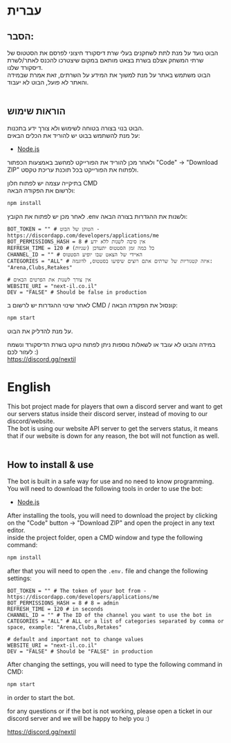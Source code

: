 # עברית

## הסבר:

הבוט נועד על מנת לתת לשחקנים בעלי שרת דיסקורד חיצוני לפרסם את הסטטוס של שרתי המשחק אצלם בשרת בצאט מותאם במקום שיצטרכו להכנס לאתר/לשרת דיסקורד שלנו.<br />
הבוט משתמש באתר על מנת למשוך את המידע על השרתים, זאת אמרת שבמידה והאתר לא פועל, הבוט לא יעבוד.<br /><br />

## הוראות שימוש

הבוט בנוי בצורה בטוחה לשימוש ולא צורך ידע בתכנות.<br />
על מנת להשתמש בבוט יש להוריד את הכלים הבאים:

-   [Node.js](https://nodejs.org/en/)<br />

ולאחר מכן להוריד את הפורייקט למחשב באמצעות הכפתור "Code" -> "Download ZIP" ולפתוח את הפורייקט בכל תוכנת עריכת טקסט.<br />

בתיקייה עצמה יש לפתוח חלון CMD<br />
ולרשום את הפקודה הבאה:

```cmd
npm install
```

לאחר מכן יש לפתוח את הקובץ .env ולשנות את ההגדרות בצורה הבאה:

```env
BOT_TOKEN = "" # הטוקן של הבוט - https://discordapp.com/developers/applications/me
BOT_PERMISSIONS_HASH = 8 # אין סיבה לשנות ללא ידע
REFRESH_TIME = 120 # כל כמה זמן הסטטוס יתעדכן (שניות)
CHANNEL_ID = "" # האיידי של הצאט שבו יופיע הסטטוס
CATEGORIES = "ALL" # איזה קטגוריות של שרתים אתם רוצים שיפיעו בסטטוס, לדוגמה: "Arena,Clubs,Retakes"

# אין צורך לשנות את הפרטים הבאים
WEBSITE_URI = "next-il.co.il"
DEV = "FALSE" # Should be false in production
```

לאחר שינוי ההגדרות יש לרשום ב CMD / קונסול את הפקודה הבאה:

```cmd
npm start
```

על מנת להדליק את הבוט.<br />

במידה והבוט לא עובד או לשאלות נוספות ניתן לפתוח טיקט בשרת הדיסקורד ונשמח לעזור לכם :) <br />
https://discord.gg/nextil

# English

This bot project made for players that own a discord server and want to get our servers status inside their discord server, instead of moving to our discord/website.<br />
The bot is using our website API server to get the servers status, it means that if our website is down for any reason, the bot will not function as well.<br /><br />

## How to install & use

The bot is built in a safe way for use and no need to know programming.<br />
You will need to download the following tools in order to use the bot:

-   [Node.js](https://nodejs.org/en/)<br />

After installing the tools, you will need to download the project by clicking on the "Code" button -> "Download ZIP" and open the project in any text editor.<br />
inside the project folder, open a CMD window and type the following command:

```cmd
npm install
```

after that you will need to open the `.env.` file and change the following settings:

```env
BOT_TOKEN = "" # The token of your bot from - https://discordapp.com/developers/applications/me
BOT_PERMISSIONS_HASH = 8 # 8 = admin
REFRESH_TIME = 120 # in seconds
CHANNEL_ID = "" # The ID of the channel you want to use the bot in
CATEGORIES = "ALL" # ALL or a list of categories separated by comma or space, example: "Arena,Clubs,Retakes"

# default and important not to change values
WEBSITE_URI = "next-il.co.il"
DEV = "FALSE" # Should be "FALSE" in production
```

After changing the settings, you will need to type the following command in CMD:

```cmd
npm start
```
in order to start the bot.<br />

for any questions or if the bot is not working, please open a ticket in our discord server and we will be happy to help you :) <br />

https://discord.gg/nextil
